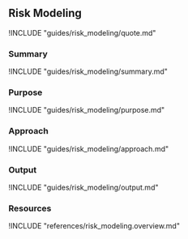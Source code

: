 ## Risk Modeling

!INCLUDE "guides/risk_modeling/quote.md"

### Summary

!INCLUDE "guides/risk_modeling/summary.md"

### Purpose

!INCLUDE "guides/risk_modeling/purpose.md"

### Approach

!INCLUDE "guides/risk_modeling/approach.md"

### Output

!INCLUDE "guides/risk_modeling/output.md"

### Resources

!INCLUDE "references/risk_modeling.overview.md"
